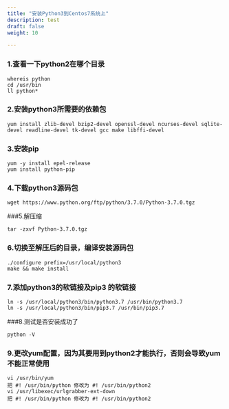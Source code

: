 ```yaml
---
title: "安装Python3到Centos7系统上"
description: test
draft: false
weight: 10

---
```


### 1.查看一下python2在哪个目录

```
whereis python
cd /usr/bin
ll python*
```

### 2.安装python3所需要的依赖包

```
yum install zlib-devel bzip2-devel openssl-devel ncurses-devel sqlite-devel readline-devel tk-devel gcc make libffi-devel
```

### 3.安装pip

```
yum -y install epel-release 
yum install python-pip
```

### 4.下载python3源码包

```
wget https://www.python.org/ftp/python/3.7.0/Python-3.7.0.tgz
```

###5.解压缩

```
tar -zxvf Python-3.7.0.tgz
```

### 6.切换至解压后的目录，编译安装源码包

```
./configure prefix=/usr/local/python3 
make && make install
```

### 7.添加python3的软链接及pip3 的软链接 

```
ln -s /usr/local/python3/bin/python3.7 /usr/bin/python3.7 
ln -s /usr/local/python3/bin/pip3.7 /usr/bin/pip3.7
```

###8.测试是否安装成功了 

```
python -V
```

### 9.更改yum配置，因为其要用到python2才能执行，否则会导致yum不能正常使用

```
vi /usr/bin/yum 
把 #! /usr/bin/python 修改为 #! /usr/bin/python2 
vi /usr/libexec/urlgrabber-ext-down 
把 #! /usr/bin/python 修改为 #! /usr/bin/python2
```

